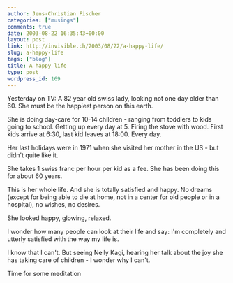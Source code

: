 ```yaml
---
author: Jens-Christian Fischer
categories: ["musings"]
comments: true
date: 2003-08-22 16:35:43+00:00
layout: post
link: http://invisible.ch/2003/08/22/a-happy-life/
slug: a-happy-life
tags: ["blog"]
title: A happy life
type: post
wordpress_id: 169
---
```


Yesterday on TV: A 82 year old swiss lady, looking not one day older than 60. She must be the happiest person on this earth.

She is doing day-care for 10-14 children - ranging from toddlers to kids going to school. Getting up every day at 5. Firing the stove with wood. First kids arrive at 6:30, last kid leaves at 18:00. Every day. 

Her last holidays were in 1971 when she visited her mother in the US - but didn't quite like it.

She takes 1 swiss franc per hour per kid as a fee. She has been doing this for about 60 years.

This is her whole life. And she is totally satisfied and happy. No dreams (except for being able to die at home, not in a center for old people or in a hospital), no wishes, no desires.

She looked happy, glowing, relaxed.

I wonder how many people can look at their life and say: I'm completely and utterly satisfied with the way my life is.

I know that I can't. But seeing Nelly Kagi, hearing her talk about the joy she has taking care of children - I wonder why I can't.

Time for some meditation
